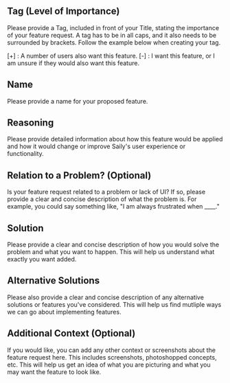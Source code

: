 ## Tag (Level of Importance)
Please provide a Tag, included in front of your Title, stating the importance of your feature request. A tag has 
to be in all caps, and it also needs to be surrounded by brackets. Follow the example below when creating your tag.

[+]
: A number of users also want this feature.
[-]
: I want this feature, or I am unsure if they would also want this feature.


## Name
Please provide a name for your proposed feature.

## Reasoning
Please provide detailed information about how this feature would be applied and how it would
change or improve Saily's user experience or functionality.

## Relation to a Problem? (Optional)
Is your feature request related to a problem or lack of UI? If so, please provide a clear and
concise description of what the problem is. For example, you could say something like,
"I am always frustrated when ____."

## Solution
Please provide a clear and concise description of how you would solve the problem and what you 
want to happen. This will help us understand what exactly you want added.

## Alternative Solutions
Please also provide a clear and concise description of any alternative solutions or features 
you've considered. This will help us find mutliple ways we can go about implementing features.

## Additional Context (Optional)
If you would like, you can add any other context or screenshots about the feature request here.
This includes screenshots, photoshopped concepts, etc. This will help us get an idea of what you
are picturing and what you may want the feature to look like.

